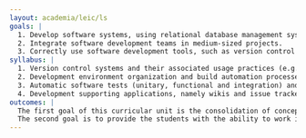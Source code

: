 ```yaml
---
layout: academia/leic/ls
goals: |
  1. Develop software systems, using relational database management systems and object oriented programming techniques.
  2. Integrate software development teams in medium-sized projects.
  3. Correctly use software development tools, such as version control systems, build automation tools and testing frameworks.
syllabus: |
  1. Version control systems and their associated usage practices (e.g. Git).
  2. Development environment organization and build automation processes (e.g. Gradle).
  3. Automatic software tests (unitary, functional and integration) and associated frameworks (e.g. JUnit).
  4. Development supporting applications, namely wikis and issue trackers (e.g. GitHub).
outcomes: |
  The first goal of this curricular unit is the consolidation of concepts and practices provided in previous units, namely Object Oriented Programming, Algorithms and Data Structures, and Information Systems I. So, this first learning outcome is ensured by the usage and refinement of the theoretical and practical subjects provided in this previous units.
  The second goal is to provide the students with the ability to work in development teams (goal 2.) and correctly use the concepts and practices associated with professional software development (goal 3.). The syllabus contents 2, 3 and 4, as well as their usage in an applied context, are the main contributors for this goal.
---
```

